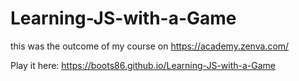 # Learning-JS-with-a-Game
this was the outcome of my course on https://academy.zenva.com/

Play it here: https://boots86.github.io/Learning-JS-with-a-Game
